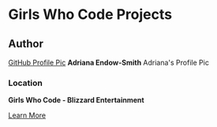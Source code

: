 # Girls Who Code Projects

## Author
[GitHub Profile Pic](tracer_here.jpg) **Adriana Endow-Smith**
Adriana's Profile Pic

### Location
**Girls Who Code - Blizzard Entertainment**

[Learn More](https://girlswhocode.com/)
